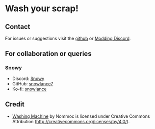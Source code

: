 # Wash your scrap!



## Contact

For issues or suggestions visit the [github](https://github.com/snowlance7/LethalWashing) or [Modding Discord]().

## For collaboration or queries

### Snowy
- Discord: [Snowy](https://discord.com/users/327989194087727107)
- GitHub: [snowlance7](https://github.com/snowlance7)
- Ko-fi: [snowlance](https://ko-fi.com/snowlance)

## Credit

- [Washing Machine](https://skfb.ly/oqMJr) by Nommoc is licensed under Creative Commons Attribution (http://creativecommons.org/licenses/by/4.0/).